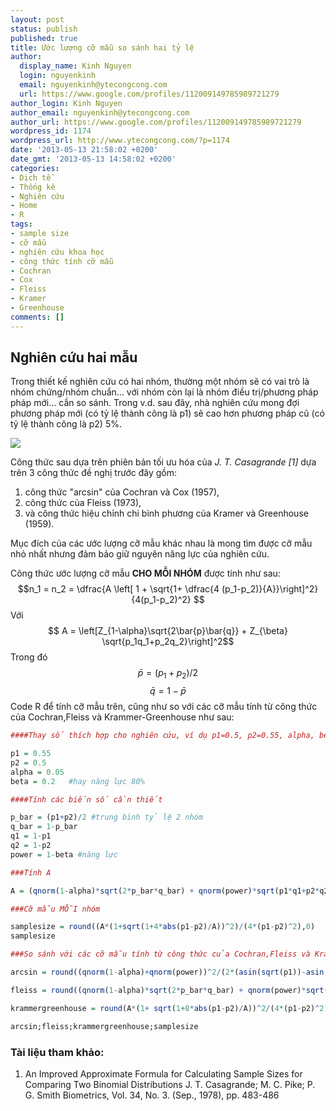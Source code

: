 ```yaml
---
layout: post
status: publish
published: true
title: Ước lượng cỡ mẫu so sánh hai tỷ lệ
author:
  display_name: Kinh Nguyen
  login: nguyenkinh
  email: nguyenkinh@ytecongcong.com
  url: https://www.google.com/profiles/112009149785989721279
author_login: Kinh Nguyen
author_email: nguyenkinh@ytecongcong.com
author_url: https://www.google.com/profiles/112009149785989721279
wordpress_id: 1174
wordpress_url: http://www.ytecongcong.com/?p=1174
date: '2013-05-13 21:58:02 +0200'
date_gmt: '2013-05-13 14:58:02 +0200'
categories:
- Dịch tễ
- Thống kê
- Nghiên cứu
- Home
- R
tags:
- sample size
- cỡ mẫu
- nghiên cứu khoa học
- công thức tính cỡ mẫu
- Cochran
- Cox
- Fleiss
- Kramer
- Greenhouse
comments: []
---
```


## Nghiên cứu hai mẫu

Trong thiết kế nghiên cứu có hai nhóm, thường một nhóm sẽ có vai trò là
nhóm chứng/nhóm chuẩn... với nhóm còn lại là nhóm điều trị/phương pháp
pháp mới... cần so sánh. Trong v.d. sau đây, nhà nghiên cứu mong đợi
phương pháp mới (có tỷ lệ thành công là p1) sẽ cao hơn phương pháp cũ
(có tỷ lệ thành công là p2) 5%.

![](https://upload.wikimedia.org/wikipedia/commons/b/bf/Simple_random_sampling.PNG)

Công thức sau dựa trên phiên bản tối ưu hóa của *J. T. Casagrande \[1\]*
dựa trên 3 công thức đề nghị trước đây gồm:

1.  công thức "arcsin" của Cochran và Cox (1957),
2.  công thức của Fleiss (1973),
3.  và công thức hiệu chỉnh chi bình phương của Kramer và
    Greenhouse (1959).

Mục đích của các ước lượng cỡ mẫu khác nhau là mong tìm được cỡ mẫu nhỏ
nhất nhưng đảm bảo giữ nguyên năng lực của nghiên cứu.

Công thức ước lượng cỡ mẫu **CHO MỖI NHÓM** được tính như sau:
$$n_1 = n_2 = \dfrac{A \left[ 1 + \sqrt{1+ \dfrac{4
(p_1-p_2)}{A}}\right]^2}{4(p_1-p_2)^2} $$
Với
$$ A = \left[Z_{1-\alpha}\sqrt{2\bar{p}\bar{q}} +
Z_{\beta} \sqrt{p_1q_1+p_2q_2}\right]^2$$
Trong đó
$$ \bar{p} = (p_1 + p_2)/2 $$
$$ \bar{q} = 1 - \bar{p} $$
Code R để tính cỡ mẫu trên, cũng như so với các cỡ mẫu tính từ công thức
của Cochran,Fleiss và Krammer-Greenhouse như sau:

```r
####Thay số thích hợp cho nghiên cứu, ví dụ p1=0.5, p2=0.55, alpha, beta  phù hợp với nghiên cứu

p1 = 0.55
p2 = 0.5
alpha = 0.05
beta = 0.2   #hay năng lực 80%

####Tính các biến số cần thiết

p_bar = (p1+p2)/2 #trung bình tỷ lệ 2 nhóm
q_bar = 1-p_bar
q1 = 1-p1
q2 = 1-p2
power = 1-beta #năng lực

###Tính A

A = (qnorm(1-alpha)*sqrt(2*p_bar*q_bar) + qnorm(power)*sqrt(p1*q1+p2*q2))^2

###Cỡ mẫu MỖI nhóm

samplesize = round((A*(1+sqrt(1+4*abs(p1-p2)/A))^2)/(4*(p1-p2)^2),0)
samplesize

###So sánh với các cỡ mẫu tính từ công thức của Cochran,Fleiss và Krammer-Greenhouse

arcsin = round((qnorm(1-alpha)+qnorm(power))^2/(2*(asin(sqrt(p1))-asin(sqrt(p2)))^2))

fleiss = round((qnorm(1-alpha)*sqrt(2*p_bar*q_bar) + qnorm(power)*sqrt(p1*q1+p2*q2))^2/abs(p1-p2)^2)

krammergreenhouse = round(A*(1+ sqrt(1+8*abs(p1-p2)/A))^2/(4*(p1-p2)^2))

arcsin;fleiss;krammergreenhouse;samplesize
```

### Tài liệu tham khảo:

1.  An Improved Approximate Formula for Calculating Sample Sizes for
    Comparing Two Binomial Distributions J. T. Casagrande; M. C.
    Pike; P. G. Smith Biometrics, Vol. 34, No. 3. (Sep., 1978), pp.
    483-486
